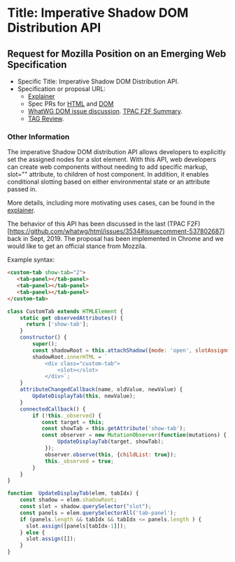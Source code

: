 # Title: Imperative Shadow DOM Distribution API 

## Request for Mozilla Position on an Emerging Web Specification
* Specific Title: Imperative Shadow DOM Distribution API.
* Specification or proposal URL:
  * [Explainer](https://github.com/w3c/webcomponents/blob/gh-pages/proposals/Imperative-Shadow-DOM-Distribution-API.md)
  * Spec PRs for [HTML](https://github.com/whatwg/html/pull/5483) and [DOM](https://github.com/whatwg/dom/pull/860)
  * [WhatWG DOM issue discussion](https://github.com/whatwg/html/issues/3534).  [TPAC F2F Summary](https://github.com/whatwg/html/issues/3534#issuecomment-537802687).
  * [TAG Review](https://github.com/w3ctag/design-reviews/issues/486).
  
### Other Information

The imperative Shadow DOM distribution API allows developers to explicitly set the assigned nodes for a slot element. With this API, web developers can create web components without needing to add specific markup, slot="" attribute, to children of host component. In addition, it enables conditional slotting based on either environmental state or an attribute passed in. 

More details, including more motivating uses cases, can be found in the [explainer](https://github.com/w3c/webcomponents/blob/gh-pages/proposals/Imperative-Shadow-DOM-Distribution-API.md).

The behavior of this API has been discussed in the last (TPAC F2F)[https://github.com/whatwg/html/issues/3534#issuecomment-537802687] back in Sept, 2019. The proposal has been implemented in Chrome and we would like to get an official stance from Mozzila.  

Example syntax:

```html
<custom-tab show-tab="2">
   <tab-panel></tab-panel>
   <tab-panel></tab-panel>
   <tab-panel></tab-panel>
</custom-tab>
 ```

```js
class CustomTab extends HTMLElement {
    static get observedAttributes() {
      return ['show-tab'];
    }
    constructor() {
        super();
        const shadowRoot = this.attachShadow({mode: 'open', slotAssignment: 'manual'});
        shadowRoot.innerHTML = `
            <div class="custom-tab">
                <slot></slot>
            </div>`;
    }
    attributeChangedCallback(name, oldValue, newValue) {
        UpdateDisplayTab(this, newValue);
    }
    connectedCallback() {
        if (!this._observed) {
           const target = this;
           const showTab = this.getAttribute('show-tab');
           const observer = new MutationObserver(function(mutations) {
                UpdateDisplayTab(target, showTab);
            });
            observer.observe(this, {childList: true});
            this._observed = true;
        }
    }
}

function  UpdateDisplayTab(elem, tabIdx) {
    const shadow = elem.shadowRoot;
    const slot = shadow.querySelector("slot");
    const panels = elem.querySelectorAll('tab-panel');
    if (panels.length && tabIdx && tabIdx <= panels.length ) {
      slot.assign([panels[tabIdx-1]]);
    } else {
      slot.assign([]);
    }
}
```
